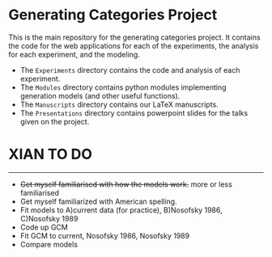 # Generating Categories Project

This is the main repository for the generating categories project. It contains the code for the web applications for each of the experiments, the analysis for each experiment, and the modeling. 

- The `Experiments` directory contains the code and analysis of each experiment.
- The `Modules` directory contains python modules implementing generation models (and other useful functions).
- The `Manuscripts` directory contains our LaTeX manuscripts.
- The `Presentations` directory contains powerpoint slides for the talks given on the project.

# XIAN TO DO
------
- ~~Get myself familiarised with how the models work.~~ more or less familiarised
- Get myself familiarized with American spelling.
- Fit models to A)current data (for practice), B)Nosofsky 1986, C)Nosofsky 1989
- Code up GCM
- Fit GCM to current, Nosofsky 1986, Nosofsky 1989
- Compare models
